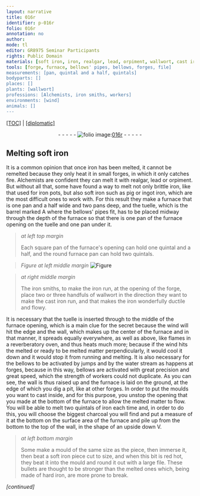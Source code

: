 ```yaml
---
layout: narrative
title: 016r
identifier: p-016r
folio: 016r
annotation: no
author:
mode: tl
editor: GR8975 Seminar Participants
rights: Public Domain
materials: [soft iron, iron, realgar, lead, orpiment, wallwort, cast iron, water, charcoal]
tools: [forge, furnace, bellows' pipes, bellows, forges, file]
measurements: [pan, quintal and a half, quintals]
bodyparts: []
places: []
plants: [wallwort]
professions: [Alchemists, iron smiths, workers]
environments: [wind]
animals: []
---
```


<p><a href="{{ site.baseurl }}/translation/">[TOC]</a> | <a href="{{ site.baseurl }}/texts/p-016r_tc/" target="_blank">[diplomatic]</a></p><div class="folio" align="center">- - - - - <a href="http://gallica.bnf.fr/ark:/12148/btv1b10500001g/f37.image" target="_blank"><img src="https://cu-mkp.github.io/2017-workshop-edition/assets/photo-icon.png" alt="folio image: " style="display:inline-block; margin-bottom:-3px;"/>016r</a> - - - - - </div>  
  

## Melting <span class="m">soft iron</span>

 
It is a common opinion that once <span class="m">iron</span> has been melted, it cannot be remelted because they only heat it in small <span class="tl">forge</span>s, in which it only catches fire. <span class="pro">Alchemists</span> are confident they can melt it with <span class="m">realgar</span>, <span class="m">lead</span> or <span class="m">orpiment</span>. But without all that, some have found a way to melt not only brittle <span class="m">iron</span>, like that used for <span class="m">iron</span> pots, but also soft <span class="m">iron</span> such as pig or ingot <span class="m">iron</span>, which are the most difficult ones <span class="x">to work with</span>. For this result they make a <span class="tl">furnace</span> that is one <span class="ms">pan</span> and a half wide and two <span class="ms">pan</span>s deep, and the tuelle, which is the barrel marked A where the <span class="tl">bellows' pipes</span> fit, has to be placed midway through the depth of the furnace so that there is one <span class="ms">pan</span> of the <span class="tl">furnace</span> opening on the tuelle and one <span class="ms">pan</span> under it.
 
> *at left top margin*
> 
> 
>   Each square <span class="ms">pan</span> of the <span class="tl">furnace</span>'s opening can hold one <span class="ms">quintal and a half</span>, and the round <span class="tl">furnace</span> <span class="ms">pan</span> can hold two <span class="ms">quintals</span>.
 
> *Figure*
> *at left middle margin*
> <a href="https://drive.google.com/open?id=0B9-oNrvWdlO5aUw0eThJNEVTelk" target="_blank"><img src="https://cu-mkp.github.io/GR8975-edition/assets/photo-icon.png" alt="Figure" style="display:inline-block; margin-bottom:-3px;"/></a>
 
> *at right middle margin*
> 
> 
>   The <span class="pro"><span class="m">iron</span> smiths</span>, to make the <span class="m">iron</span> run, at the opening of the <span class="tl">forge</span>, place two or three handfuls of <span class="m"><span class="pa">wallwort</span></span> <span class="sup">in the direction</span> they want to make the <span class="m">cast iron</span> run, and that makes the <span class="m">iron</span> wonderfully ductile and flowy.
 
It is necessary that the tuelle is inserted <span class="sup">through</span> to the middle of the <span class="tl">furnace</span> opening, which is a main clue for the secret because the wind will hit the edge and the wall, which makes up the center of the <span class="tl">furnace</span> and in that manner, it spreads equally everywhere, as well as above, like flames in a reverberatory oven, and thus heats much more; because if the <span class="env">wind</span> hits the melted or ready to be melted matter perpendicularly, it would cool it down and it would stop it from running and melting. It is also necessary for the <span class="tl">bellows</span> to be activated by jumps and by the <span class="m">water</span> stream as <span class="sup">happens</span> at <span class="tl">forges</span>, because in this way, <span class="tl">bellows</span> are activated with great precision and great speed, which the strength of <span class="pro">workers</span> could not duplicate. As you can see, the wall is thus raised up and the <span class="tl">furnace</span> <span class="sup">is laid</span> on the ground, at the edge of which you dig a pit, like at other <span class="tl">forges</span>. In order to put the moulds you want to cast inside, and for this purpose, you unstop the opening that you made at the bottom of the <span class="tl">furnace</span> to allow the melted matter to flow. You will be able to melt two <span class="ms">quintals</span> of <span class="m">iron</span> each time and, in order to do this, you will choose the biggest <span class="m">charcoal</span> you will find and put a measure of it at the bottom on the surface area of the furnace and pile up from the bottom to the top of the wall, in the shape of <span class="sup">an upside down V</span>.
 
> *at left bottom margin*
> 
> 
>   Some make a mould of the same size as the piece, then immerse it, then beat a soft <span class="m">iron</span> piece cut to size, and when this bit is red hot, they beat it into the mould and round it out with a large <span class="tl">file</span>. These bullets are thought to be stronger than the melted ones which, being made of hard <span class="m">iron</span>, are more prone to break.
 
*[continued]*
 
